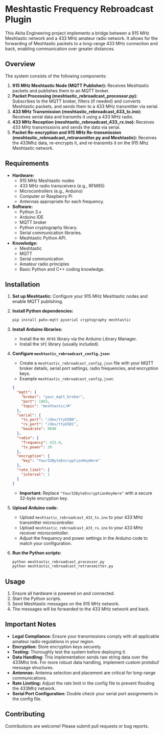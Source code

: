 # Meshtastic Frequency Rebroadcast Plugin

This Akita Engineering project implements a bridge between a 915 MHz Meshtastic network and a 433 MHz amateur radio network. It allows for the forwarding of Meshtastic packets to a long-range 433 MHz connection and back, enabling communication over greater distances.

## Overview

The system consists of the following components:

1.  **915 MHz Meshtastic Node (MQTT Publisher):** Receives Meshtastic packets and publishes them to an MQTT broker.
2.  **Packet Processing (meshtastic_rebroadcast_processor.py):** Subscribes to the MQTT broker, filters (if needed) and converts Meshtastic packets, and sends them to a 433 MHz transmitter via serial.
3.  **433 MHz Transmission (meshtastic_rebroadcast_433_tx.ino):** Receives serial data and transmits it using a 433 MHz radio.
4.  **433 MHz Reception (meshtastic_rebroadcast_433_rx.ino):** Receives 433 MHz transmissions and sends the data via serial.
5.  **Packet Re-encryption and 915 MHz Re-transmission (meshtastic_rebroadcast_retransmitter.py and Meshtastic):** Receives the 433Mhz data, re-encrypts it, and re-transmits it on the 915 Mhz Meshtastic network.

## Requirements

* **Hardware:**
    * 915 MHz Meshtastic nodes
    * 433 MHz radio transceivers (e.g., RFM95)
    * Microcontrollers (e.g., Arduino)
    * Computer or Raspberry Pi
    * Antennas appropriate for each frequency.
* **Software:**
    * Python 3.x
    * Arduino IDE
    * MQTT broker
    * Python cryptography library.
    * Serial communication libraries.
    * Meshtastic Python API.
* **Knowledge:**
    * Meshtastic
    * MQTT
    * Serial communication
    * Amateur radio principles
    * Basic Python and C++ coding knowledge.

## Installation

1.  **Set up Meshtastic:** Configure your 915 MHz Meshtastic nodes and enable MQTT publishing.
2.  **Install Python dependencies:**

    ```bash
    pip install paho-mqtt pyserial cryptography meshtastic
    ```

3.  **Install Arduino libraries:**
    * Install the `RH_RF95` library via the Arduino Library Manager.
    * Install the `SPI` library (usually included).
4.  **Configure `meshtastic_rebroadcast_config.json`:**
    * Create a `meshtastic_rebroadcast_config.json` file with your MQTT broker details, serial port settings, radio frequencies, and encryption keys.
    * Example `meshtastic_rebroadcast_config.json`:

    ```json
    {
      "mqtt": {
        "broker": "your_mqtt_broker",
        "port": 1883,
        "topic": "meshtastic/#"
      },
      "serial": {
        "tx_port": "/dev/ttyUSB0",
        "rx_port": "/dev/ttyUSB1",
        "baudrate": 9600
      },
      "radio": {
        "frequency": 433.0,
        "tx_power": 20
      },
      "encryption": {
        "key": "Your32ByteEncryptionKeyHere"
      },
      "rate_limit": {
        "interval": 1
      }
    }
    ```

    * **Important:** Replace `"Your32ByteEncryptionKeyHere"` with a secure 32-byte encryption key.
5.  **Upload Arduino code:**
    * Upload `meshtastic_rebroadcast_433_tx.ino` to your 433 MHz transmitter microcontroller.
    * Upload `meshtastic_rebroadcast_433_rx.ino` to your 433 MHz receiver microcontroller.
    * Adjust the frequency and power settings in the Arduino code to match your configuration.
6.  **Run the Python scripts:**

    ```bash
    python meshtastic_rebroadcast_processor.py
    python meshtastic_rebroadcast_retransmitter.py
    ```

## Usage

1.  Ensure all hardware is powered on and connected.
2.  Start the Python scripts.
3.  Send Meshtastic messages on the 915 MHz network.
4.  The messages will be forwarded to the 433 MHz network and back.

## Important Notes

* **Legal Compliance:** Ensure your transmissions comply with all applicable amateur radio regulations in your region.
* **Encryption:** Store encryption keys securely.
* **Testing:** Thoroughly test the system before deploying it.
* **Data Handling:** This implementation sends raw string data over the 433Mhz link. For more robust data handling, implement custom protobuf message structures.
* **Antennas:** Antenna selection and placement are critical for long-range communications.
* **Rate Limiting:** Adjust the rate limit in the config file to prevent flooding the 433Mhz network.
* **Serial Port Configuration:** Double check your serial port assignments in the config file.

## Contributing

Contributions are welcome! Please submit pull requests or bug reports.
